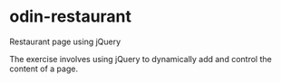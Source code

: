 # odin-restaurant
Restaurant page using jQuery

The exercise involves using jQuery to dynamically add and control the content of a page.
